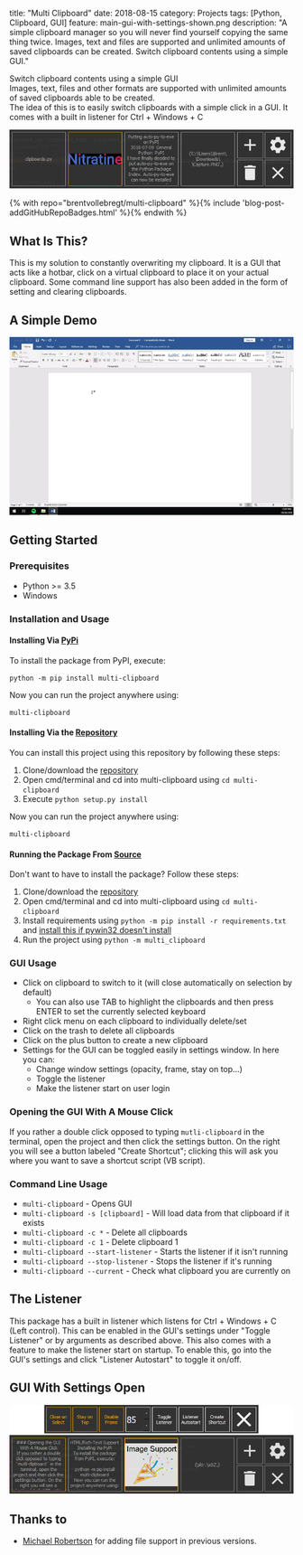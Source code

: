title: "Multi Clipboard"
date: 2018-08-15
category: Projects
tags: [Python, Clipboard, GUI]
feature: main-gui-with-settings-shown.png
description: "A simple clipboard manager so you will never find yourself copying the same thing twice. Images, text and files are supported and unlimited amounts of saved clipboards can be created. Switch clipboard contents using a simple GUI."

Switch clipboard contents using a simple GUI<br />
Images, text, files and other formats are supported with unlimited amounts of saved clipboards able to be created.<br />
The idea of this is to easily switch clipboards with a simple click in a GUI. It comes with a built in listener for Ctrl + Windows + C

![Main GUI](/post-assets/multi-clipboard/main-gui.png)

{% with repo="brentvollebregt/multi-clipboard" %}{% include 'blog-post-addGitHubRepoBadges.html' %}{% endwith %}

## What Is This?
This is my solution to constantly overwriting my clipboard. It is a GUI that acts like a hotbar, click on a virtual clipboard to place it on your actual clipboard. Some command line support has also been added in the form of setting and clearing clipboards.

## A Simple Demo

![Demonstration](/post-assets/multi-clipboard/multi-clipboard.gif)

## Getting Started

### Prerequisites
 - Python >= 3.5
 - Windows

### Installation and Usage

#### Installing Via [PyPi](https://pypi.org/project/multi-clipboard/)
To install the package from PyPI, execute:

```console
python -m pip install multi-clipboard
```

Now you can run the project anywhere using:

```console
multi-clipboard
```

#### Installing Via the [Repository](https://github.com/brentvollebregt/multi-clipboard)
You can install this project using this repository by following these steps:
1. Clone/download the [repository](https://github.com/brentvollebregt/multi-clipboard)
2. Open cmd/terminal and cd into multi-clipboard using ```cd multi-clipboard```
3. Execute ```python setup.py install```

Now you can run the project anywhere using:

```console
multi-clipboard
```

#### Running the Package From [Source](https://github.com/brentvollebregt/auto-py-to-exe/archive/master.zip)
Don't want to have to install the package? Follow these steps:
1. Clone/download the [repository](https://github.com/brentvollebregt/multi-clipboard)
2. Open cmd/terminal and cd into multi-clipboard using ```cd multi-clipboard```
3. Install requirements using ```python -m pip install -r requirements.txt``` and [install this if pywin32 doesn't install](https://github.com/mhammond/pywin32/releases)
4. Run the project using ```python -m multi_clipboard```

### GUI Usage
* Click on clipboard to switch to it (will close automatically on selection by default)
    - You can also use TAB to highlight the clipboards and then press ENTER to set the currently selected keyboard
* Right click menu on each clipboard to individually delete/set
* Click on the trash to delete all clipboards
* Click on the plus button to create a new clipboard
* Settings for the GUI can be toggled easily in settings window. In here you can:
    - Change window settings (opacity, frame, stay on top...)
    - Toggle the listener
    - Make the listener start on user login
    
### Opening the GUI With A Mouse Click
If you rather a double click opposed to typing `mutli-clipboard` in the terminal, open the project and then click the settings button. On the right you will see a button labeled "Create Shortcut"; clicking this will ask you where you want to save a shortcut script (VB script).

### Command Line Usage
* `multi-clipboard` - Opens GUI
* `multi-clipboard -s [clipboard]` - Will load data from that clipboard if it exists
* `multi-clipboard -c *` - Delete all clipboards
* `multi-clipboard -c 1` - Delete clipboard 1
* `multi-clipboard --start-listener` - Starts the listener if it isn't running
* `multi-clipboard --stop-listener` - Stops the listener if it's running
* `multi-clipboard --current` - Check what clipboard you are currently on

## The Listener
This package has a built in listener which listens for Ctrl + Windows + C (Left control). This can be enabled in the GUI's settings under "Toggle Listener" or by arguments as described above. This also comes with a feature to make the listener start on startup. To enable this, go into the GUI's settings and click "Listener Autostart" to toggle it on/off.

## GUI With Settings Open

![Main GUI with Settings](/post-assets/multi-clipboard/main-gui-with-settings-shown.png)

## Thanks to
* [Michael Robertson](https://github.com/MBRobertson) for adding file support in previous versions.